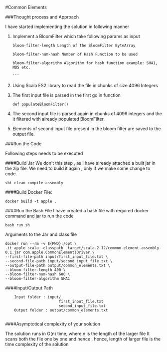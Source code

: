 #Common Elements

###Thought process and Approach

I have started implementing the solution in following manner

1. Implement a BloomFilter which take following params as input
 
    ````
    bloom-filter-length Length of the BloomFilter ByteArray
    
    bloom-filter-num-hash Number of Hash Function to be used
    
    bloom-filter-algorithm Algorithm for hash function example: SHA1, MD5 etc.
    
    ``` 
2. Using Scala FS2 library to read the file in chunks of size 4096 Integers
3. The first input file is parsed in the first go in function 
    
    ``
    def populateBloomFilter()
    ``
4. The second input file is parsed again in chunks of 4096 integers and the it filtered with already populated BloomFilter.
5. Elements of second input file present in the bloom filter are saved to the output file.

    
###Run the Code

Following steps needs to be executed

####Build Jar
We don't this step , as I have already attached a built jar in the zip file.
We need to build it again , only if we make some change to code.

``sbt clean compile assembly``

####Build Docker File:

``
docker build -t apple .
``

####Run the Bash File 
I have created a bash file with required docker command and jar to run the code

``
bash run.sh
``

Arguments to the Jar and class file 
```
docker run --rm -v ${PWD}:/opt \
-it apple scala -classpath  target/scala-2.12/common-element-assembly-0.1.jar com.apple.CommonElementsDriver \
--first-file-path input/first_input_file.txt \
--second-file-path input/second_input_file.txt \
--output-file-path output/common_elements.txt \
--bloom-filter-length 400 \
--bloom-filter-num-hash 600 \
--bloom-filter-algorithm SHA1
```

####Input/Output Path

```
    Input folder : input/
                        first_input_file.txt
                        second_input_file.txt
    Output folder : output/common_elements.txt                                               
                        
```


####Asymptotical complexity of your solution

The solution runs in O(n) time, where n is the length of the larger file
It scans both the file one by one and hence , hence, length of larger file is the time complexity of the solution        